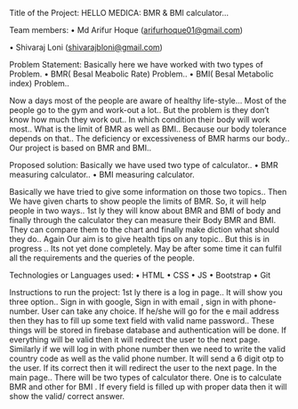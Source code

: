 Title of the Project: 
			HELLO MEDICA: BMR & BMI calculator… 

Team members:
•	Md Arifur Hoque
(arifurhoque01@gmail.com) 

•	Shivaraj Loni
(shivarajbloni@gmail.com) 


Problem Statement: 
		Basically here we have worked with two types of Problem. 
•	BMR( Besal Meabolic Rate) Problem.. 
•	BMI( Besal Metabolic index) Problem.. 

Now a days most of the people are aware of healthy life-style… Most of the people go to the gym and work-out a lot.. But the problem is they don’t know how much they work out.. In which condition their body will work most.. What  is the limit of BMR as well as BMI.. Because our body tolerance depends on that.. The deficiency or excessiveness of BMR harms our body.. Our project is based on BMR and BMI..


Proposed solution:
			Basically we have used two type of calculator.. 
•	BMR measuring calculator.. 
•	BMI measuring calculator. 

Basically we have tried to give some information on those two topics.. Then We have given charts to show people the limits of BMR. 
So, it will help people in two ways.. 1st ly they will know about BMR and BMI of body and finally through the calculator they can measure their Body BMR and BMI. They can compare them to the chart and finally make diction what should they do.. 
Again Our aim is to give  health tips on any topic.. But this is in progress .. Its not yet done completely. May be after some time it can fulfil all the requirements and the queries of the people.

			
Technologies or Languages used:
•	HTML
•	CSS
•	JS
•	Bootstrap
•	Git

Instructions to run the project:
	1st ly there is a log in page.. It will show you three option.. Sign in with google, Sign in with email , sign in with phone-number. User can take any choice. 
	If he/she will go for the e mail address then they has to fill up  some text field with valid name password.. These things will be stored in firebase database and authentication will be done. If everything will be valid then it will redirect the user to the next page. 
	Similarly if we will log in with phone number then we need to write the valid country code as well as the valid phone number. It will send a 6 digit otp to the user. If its correct then it will redirect the user to the next page.
	In the main page.. There will be two types of calculator there. One is to calculate BMR and other for BMI . If every field is filled up with proper data then it will show the valid/ correct answer. 

		
